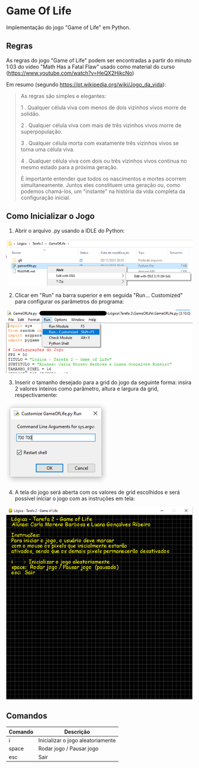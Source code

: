 # Game Of Life
Implementação do jogo "Game of Life" em Python.


## Regras
As regras do jogo "Game of Life" podem ser encontradas a partir do minuto 1:03 do vídeo "Math Has a Fatal Flaw" usado como material do curso (https://www.youtube.com/watch?v=HeQX2HjkcNo)

Em resumo (segundo https://pt.wikipedia.org/wiki/Jogo_da_vida):
> As regras são simples e elegantes:
> 
> 1 . Qualquer célula viva com menos de dois vizinhos vivos morre de solidão.
> 
> 2 . Qualquer célula viva com mais de três vizinhos vivos morre de superpopulação.
> 
> 3 . Qualquer célula morta com exatamente três vizinhos vivos se torna uma célula viva.
> 
> 4 . Qualquer célula viva com dois ou três vizinhos vivos continua no mesmo estado para a próxima geração.
> 
> É importante entender que todos os nascimentos e mortes ocorrem simultaneamente. Juntos eles constituem uma geração ou, como podemos chamá-los, um "instante" na história da vida completa da configuração inicial.


## Como Inicializar o Jogo
1. Abrir o arquivo .py usando a IDLE do Python:

![alt text](https://github.com/carlamoreeno/GameOfLife/blob/main/imagensTutorial/imagem1.png?raw=true)

2. Clicar em "Run" na barra superior e em seguida "Run... Customized" para configurar os parâmetros do programa:

![alt text](https://github.com/carlamoreeno/GameOfLife/blob/main/imagensTutorial/imagem2.png?raw=true)

3. Inserir o tamanho desejado para a grid do jogo da seguinte forma: insira 2 valores inteiros como parâmetro, altura e largura da grid, respectivamente:

![alt text](https://github.com/carlamoreeno/GameOfLife/blob/main/imagensTutorial/imagem3.png?raw=true)

4. A tela do jogo será aberta com os valores de grid escolhidos e será possível iniciar o jogo com as instruções em tela:

![alt text](https://github.com/carlamoreeno/GameOfLife/blob/main/imagensTutorial/imagem4.png?raw=true)


## Comandos
| Comando | Descrição |
| ------- | ------------- |
| i       | Inicializar o jogo aleatoriamente |
| space   | Rodar jogo / Pausar jogo |
| esc     | Sair  |
